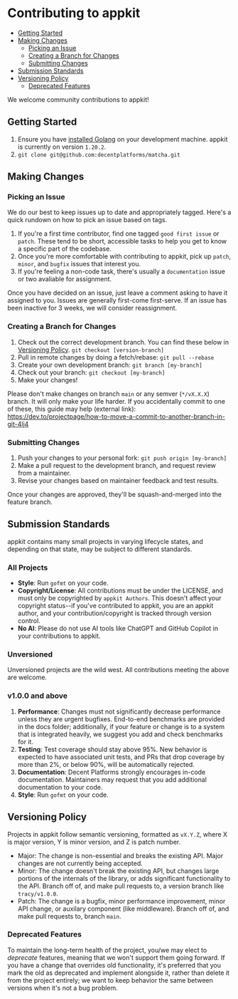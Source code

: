 # Contributing to appkit

- [Getting Started](#getting-started)
- [Making Changes](#making-changes)
  - [Picking an Issue](#picking-an-issue)
  - [Creating a Branch for Changes](#creating-a-branch-for-changes)
  - [Submitting Changes](#submitting-changes)
- [Submission Standards](#submission-standards)
- [Versioning Policy](#versioning-policy)
  - [Deprecated Features](#deprecated-features)

We welcome community contributions to appkit!

## Getting Started

1. Ensure you have [installed Golang](https://go.dev/dl/) on your development machine. appkit is currently on version `1.20.2`.
2. `git clone git@github.com:decentplatforms/matcha.git`

## Making Changes

### Picking an Issue

We do our best to keep issues up to date and appropriately tagged. Here's a quick rundown on how to pick an issue based on tags.

1. If you're a first time contributor, find one tagged `good first issue` or `patch`. These tend to be short, accessible tasks to help you get to know a specific part of the codebase.
2. Once you're more comfortable with contributing to appkit, pick up `patch`, `minor`, and `bugfix` issues that interest you.
3. If you're feeling a non-code task, there's usually a `documentation` issue or two avaliable for assignment.

Once you have decided on an issue, just leave a comment asking to have it assigned to you. Issues are generally first-come first-serve. If an issue has been inactive for 3 weeks, we will consider reassignment.

### Creating a Branch for Changes

1. Check out the correct development branch. You can find these below in [Versioning Policy](#versioning-policy). `git checkout [version-branch]`
2. Pull in remote changes by doing a fetch/rebase: `git pull --rebase`
3. Create your own development branch: `git branch [my-branch]`
4. Check out your branch: `git checkout [my-branch]`
5. Make your changes!

Please don't make changes on branch `main` or any semver (`*/vX.X.X`) branch. It will only make your life harder. If you accidentally commit to one of these, this guide may help (external link): <https://dev.to/projectpage/how-to-move-a-commit-to-another-branch-in-git-4lj4>

### Submitting Changes

1. Push your changes to your personal fork: `git push origin [my-branch]`
2. Make a pull request to the development branch, and request review from a maintainer.
3. Revise your changes based on maintainer feedback and test results.

Once your changes are approved, they'll be squash-and-merged into the feature branch.

## Submission Standards

appkit contains many small projects in varying lifecycle states, and depending on that state, may be subject to different standards.

### All Projects

- **Style**: Run `gofmt` on your code.
- **Copyright/License**: All contributions must be under the LICENSE, and must only be copyrighted by `appkit Authors`. This doesn't affect your copyright status--if you've contributed to appkit, you are an appkit author, and your contribution/copyright is tracked through version control.
- **No AI**: Please do not use AI tools like ChatGPT and GitHub Copilot in your contributions to appkit.

### Unversioned

Unversioned projects are the wild west. All contributions meeting the above are welcome.

### v1.0.0 and above

1. **Performance**: Changes must not significantly decrease performance unless they are urgent bugfixes. End-to-end benchmarks are provided in the docs folder; additionally, if your feature or change is to a system that is integrated heavily, we suggest you add and check benchmarks for it.
2. **Testing**: Test coverage should stay above 95%. New behavior is expected to have associated unit tests, and PRs that drop coverage by more than 2%, or below 90%, will be automatically rejected.
3. **Documentation**: Decent Platforms strongly encourages in-code documentation. Maintainers may request that you add additional documentation to your code.
4. **Style**: Run `gofmt` on your code.

## Versioning Policy

Projects in appkit follow semantic versioning, formatted as `vX.Y.Z`, where X is major version, Y is minor version, and Z is patch number.

- Major: The change is non-essential and breaks the existing API. Major changes are not currently being accepted.
- Minor: The change doesn't break the existing API, but changes large portions of the internals of the library, or adds significant functionality to the API. Branch off of, and make pull requests to, a version branch like `tracy/v1.0.0`.
- Patch: The change is a bugfix, minor performance improvement, minor API change, or auxilary component (like middleware). Branch off of, and make pull requests to, branch `main`.

### Deprecated Features

To maintain the long-term health of the project, you/we may elect to *deprecate* features, meaning that we won't support them going forward. If you have a change that overrides old functionality, it's preferred that you mark the old as deprecated and implement alongside it, rather than delete it from the project entirely; we want to keep behavior the same between versions when it's not a bug problem.
